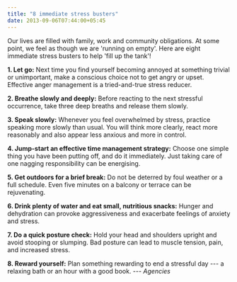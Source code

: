 ```yaml
---
title: "8 immediate stress busters"
date: 2013-09-06T07:44:00+05:45
---
```


Our lives are filled with family, work and community obligations. At some point, we feel as though we are 'running on empty'. Here are eight immediate stress busters to help 'fill up the tank'!

**1. Let go:** Next time you find yourself becoming annoyed at something trivial or unimportant, make a conscious choice not to get angry or upset. Effective anger management is a tried-and-true stress reducer.

**2. Breathe slowly and deeply:** Before reacting to the next stressful occurrence, take three deep breaths and release them slowly.

**3. Speak slowly:** Whenever you feel overwhelmed by stress, practice speaking more slowly than usual. You will think more clearly, react more reasonably and also appear less anxious and more in control.

**4. Jump-start an effective time management strategy:** Choose one simple thing you have been putting off, and do it immediately. Just taking care of one nagging responsibility can be energising.

**5. Get outdoors for a brief break:** Do not be deterred by foul weather or a full schedule. Even five minutes on a balcony or terrace can be rejuvenating.

**6. Drink plenty of water and eat small, nutritious snacks:** Hunger and dehydration can provoke aggressiveness and exacerbate feelings of anxiety and stress.

**7. Do a quick posture check:** Hold your head and shoulders upright and avoid stooping or slumping. Bad posture can lead to muscle tension, pain, and increased stress.

**8. Reward yourself:** Plan something rewarding to end a stressful day --- a relaxing bath or an hour with a good book. --- _Agencies_
